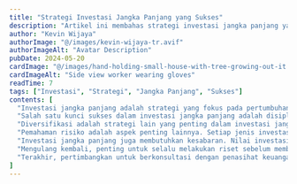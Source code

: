 ```yaml
---
title: "Strategi Investasi Jangka Panjang yang Sukses"
description: "Artikel ini membahas strategi investasi jangka panjang yang sukses, termasuk pentingnya disiplin, diversifikasi, dan pemahaman risiko."
author: "Kevin Wijaya"
authorImage: "@/images/kevin-wijaya-tr.avif"
authorImageAlt: "Avatar Description"
pubDate: 2024-05-20
cardImage: "@/images/hand-holding-small-house-with-tree-growing-out-it.jpg"
cardImageAlt: "Side view worker wearing gloves"
readTime: 7
tags: ["Investasi", "Strategi", "Jangka Panjang", "Sukses"]
contents: [
  "Investasi jangka panjang adalah strategi yang fokus pada pertumbuhan nilai investasi dalam jangka waktu yang lebih panjang, biasanya lima tahun atau lebih. Strategi ini cocok bagi investor yang ingin membangun kekayaan secara perlahan dan stabil.",
  "Salah satu kunci sukses dalam investasi jangka panjang adalah disiplin. Anda harus tetap berpegang pada rencana investasi Anda, bahkan saat pasar mengalami fluktuasi. Jangan terpengaruh oleh berita pasar jangka pendek atau emosional.",
  "Diversifikasi adalah strategi lain yang penting dalam investasi jangka panjang. Dengan menyebar investasi Anda ke berbagai jenis aset dan sektor, Anda bisa mengurangi risiko dan meningkatkan potensi pengembalian.",
  "Pemahaman risiko adalah aspek penting lainnya. Setiap jenis investasi memiliki tingkat risiko yang berbeda. Penting untuk memahami profil risiko Anda sendiri dan memilih investasi yang sesuai dengan toleransi risiko Anda.",
  "Investasi jangka panjang juga membutuhkan kesabaran. Nilai investasi mungkin tidak selalu naik dalam jangka pendek, tetapi dengan kesabaran, Anda bisa mendapatkan hasil yang lebih baik dalam jangka panjang.",
  "Mengulang kembali, penting untuk selalu melakukan riset sebelum membuat keputusan investasi. Pelajari sejarah kinerja aset, analisis fundamental, dan tren pasar untuk membuat keputusan yang lebih informasi.",
  "Terakhir, pertimbangkan untuk berkonsultasi dengan penasihat keuangan profesional. Mereka bisa membantu Anda merancang rencana investasi yang sesuai dengan tujuan dan kebutuhan Anda."
]
---
```

